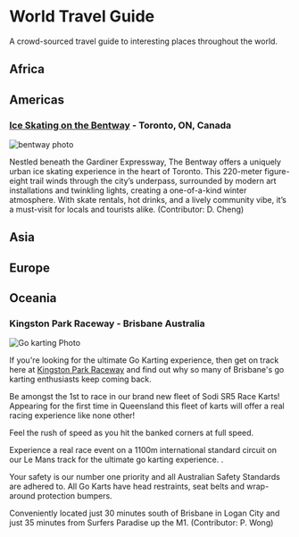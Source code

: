# World Travel Guide
A crowd-sourced travel guide to interesting places throughout the world.

## Africa

## Americas

### [Ice Skating on the Bentway](https://thebentway.ca/event/winter-skating-opening-day/) - Toronto, ON, Canada

![bentway photo](https://thebentway.ca/wp-content/uploads/2024/11/Crop181230143633PolarBear_bentway-AndrewWilliamson1240-scaled-e1732912058106.jpg)

Nestled beneath the Gardiner Expressway, The Bentway offers a uniquely urban ice skating experience in the heart of Toronto. This 220-meter figure-eight trail winds through the city’s underpass, surrounded by modern art installations and twinkling lights, creating a one-of-a-kind winter atmosphere. With skate rentals, hot drinks, and a lively community vibe, it’s a must-visit for locals and tourists alike. (Contributor: D. Cheng)

## Asia

## Europe

## Oceania

### Kingston Park Raceway - Brisbane Australia 
![Go karting Photo](https://encrypted-tbn0.gstatic.com/images?q=tbn:ANd9GcSO-UROmdVXrbatiw6EHIkql09Fjxd7fEub0g&s)

If you're looking for the ultimate Go Karting experience, then get on track here at [Kingston Park Raceway](https://kingstonpark.com.au/) and find out why so many of Brisbane's go karting enthusiasts keep coming back.

Be amongst the 1st to race in our brand new fleet of Sodi SR5 Race Karts! Appearing for the first time in Queensland this fleet of karts will offer a real racing experience like none other! 

Feel the rush of speed as you hit the banked corners at full speed.

Experience a real race event on a 1100m international standard circuit on our Le Mans track for the ultimate go karting experience. .

Your safety is our number one priority and all Australian Safety Standards are adhered to. All Go Karts have head restraints, seat belts and wrap-around protection bumpers.

Conveniently located just 30 minutes south of Brisbane in Logan City and just 35 minutes from Surfers Paradise up the M1. (Contributor: P. Wong)